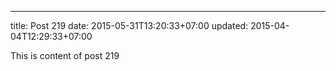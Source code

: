 ---
title: Post 219
date: 2015-05-31T13:20:33+07:00
updated: 2015-04-04T12:29:33+07:00

This is content of post 219